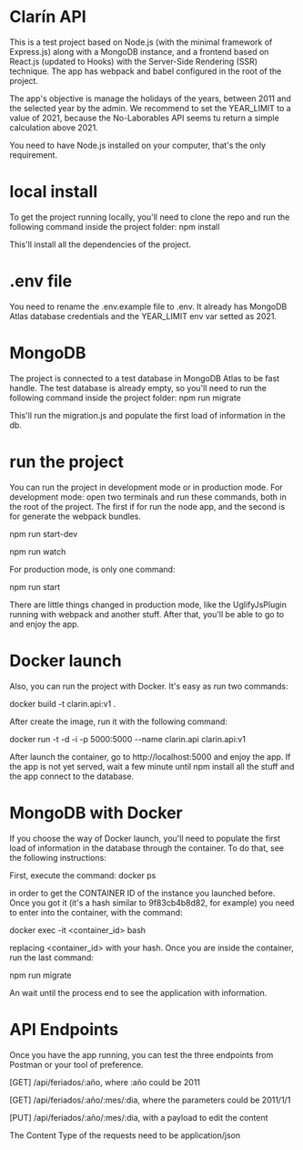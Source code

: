 # Clarín API
This is a test project based on Node.js (with the minimal framework of Express.js) along with a MongoDB instance, and a frontend based on React.js (updated to Hooks) with the Server-Side Rendering (SSR) technique.
The app has webpack and babel configured in the root of the project.

The app's objective is manage the holidays of the years, between 2011 and the selected year by the admin. We recommend to set the YEAR_LIMIT to a value of 2021, because the No-Laborables API seems tu return a simple calculation above 2021.

You need to have Node.js installed on your computer, that's the only requirement. 

# local install
To get the project running locally, you'll need to clone the repo and run the following command inside the project folder: npm install

This'll install all the dependencies of the project.

# .env file
You need to rename the .env.example file to .env. It already has MongoDB Atlas database credentials and the YEAR_LIMIT env var setted as 2021.

# MongoDB 
The project is connected to a test database in MongoDB Atlas to be fast handle. The test database is already empty, so you'll need to run the following command inside the project folder: npm run migrate

This'll run the migration.js and populate the first load of information in the db.

# run the project
You can run the project in development mode or in production mode.
For development mode: open two terminals and run these commands, both in the root of the project. The first if for run the node app, and the second is for generate the webpack bundles.


npm run start-dev

npm run watch


For production mode, is only one command:


npm run start

There are little things changed in production mode, like the UglifyJsPlugin running with webpack and another stuff.
After that, you'll be able to go to and enjoy the app.

# Docker launch
Also, you can run the project with Docker. It's easy as run two commands:

docker build -t clarin.api:v1 .

After create the image, run it with the following command:

docker run -t -d -i -p 5000:5000 --name clarin.api clarin.api:v1

After launch the container, go to http://localhost:5000 and enjoy the app. If the app is not yet served, wait a few minute until npm install all the stuff and the app connect to the database.

# MongoDB with Docker
If you choose the way of Docker launch, you'll need to populate the first load of information in the database through the container. To do that, see the following instructions:

First, execute the command: docker ps

in order to get the CONTAINER ID of the instance you launched before.
Once you got it (it's a hash similar to 9f83cb4b8d82, for example) you need to enter into the container, with the command: 

docker exec -it <container_id> bash

replacing <container_id> with your hash.
Once you are inside the container, run the last command: 

npm run migrate

An wait until the process end to see the application with information.

# API Endpoints
Once you have the app running, you can test the three endpoints from Postman or your tool of preference.

[GET] /api/feriados/:año, where :año could be 2011

[GET] /api/feriados/:año/:mes/:dia, where the parameters could be 2011/1/1

[PUT] /api/feriados/:año/:mes/:dia, with a payload to edit the content

The Content Type of the requests need to be application/json

